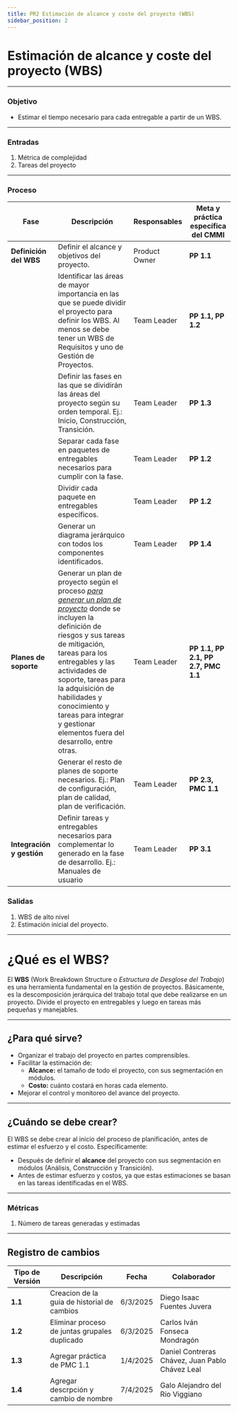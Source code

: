 ```yaml
---
title: PR2 Estimación de alcance y coste del proyecto (WBS)
sidebar_position: 2
---
```


# Estimación de alcance y coste del proyecto (WBS)

---



### Objetivo

- Estimar el tiempo necesario para cada entregable a partir de un WBS.

---

### Entradas

1. Métrica de complejidad
2. Tareas del proyecto

---

### Proceso

| Fase                      | Descripción                                                                                                                                                                                                                                                                                                                                                                                                                                     | Responsables  | Meta y práctica específica del CMMI |
| ------------------------- | ----------------------------------------------------------------------------------------------------------------------------------------------------------------------------------------------------------------------------------------------------------------------------------------------------------------------------------------------------------------------------------------------------------------------------------------------- | ------------- | ----------------------------------- |
| **Definición del WBS**    | Definir el alcance y objetivos del proyecto.                                                                                                                                                                                                                                                                                                                                                                                                    | Product Owner | **PP 1.1**                          |
|                           | Identificar las áreas de mayor importancia en las que se puede dividir el proyecto para definir los WBS. Al menos se debe tener un WBS de Requisitos y uno de Gestión de Proyectos.                                                                                                                                                                                                                                                             | Team Leader   | **PP 1.1, PP 1.2**                  |
|                           | Definir las fases en las que se dividirán las áreas del proyecto según su orden temporal. Ej.: Inicio, Construcción, Transición.                                                                                                                                                                                                                                                                                                                | Team Leader   | **PP 1.3**                          |
|                           | Separar cada fase en paquetes de entregables necesarios para cumplir con la fase.                                                                                                                                                                                                                                                                                                                                                               | Team Leader   | **PP 1.2**                          |
|                           | Dividir cada paquete en entregables específicos.                                                                                                                                                                                                                                                                                                                                                                                                | Team Leader   | **PP 1.2**                          |
|                           | Generar un diagrama jerárquico con todos los componentes identificados.                                                                                                                                                                                                                                                                                                                                                                         | Team Leader   | **PP 1.4**                          |
| **Planes de soporte**     | Generar un plan de proyecto según el proceso [*para generar un plan de proyecto*](https://codeandco-wiki.netlify.app/docs/procesos/proceso-plan-proyecto/) donde se incluyen la definición de riesgos y sus tareas de mitigación, tareas para los entregables y las actividades de soporte, tareas para la adquisición de habilidades y conocimiento y tareas para integrar y gestionar elementos fuera del desarrollo, entre otras. | Team Leader   | **PP 1.1, PP 2.1, PP 2.7, PMC 1.1**          |
|                           | Generar el resto de planes de soporte necesarios. Ej.: Plan de configuración, plan de calidad, plan de verificación.                                                                                                                                                                                                                                                                                                                            | Team Leader   | **PP 2.3, PMC  1.1**                          |
| **Integración y gestión** | Definir tareas y entregables necesarios para complementar lo generado en la fase de desarrollo. Ej.: Manuales de usuario                                                                                                                                                                                                                                                                                                                        | Team Leader   | **PP 3.1**                          |

### Salidas

1. WBS de alto nivel
2. Estimación inicial del proyecto.

---

# ¿Qué es el WBS?

El **WBS** (Work Breakdown Structure o *Estructura de Desglose del Trabajo*) es una herramienta fundamental en la gestión de proyectos. Básicamente, es la descomposición jerárquica del trabajo total que debe realizarse en un proyecto. Divide el proyecto en entregables y luego en tareas más pequeñas y manejables.

---

## ¿Para qué sirve?

- Organizar el trabajo del proyecto en partes comprensibles.  
- Facilitar la estimación de:
  - **Alcance:** el tamaño de todo el proyecto, con sus segmentación en módulos.
  - **Costo:** cuánto costará en horas cada elemento.
- Mejorar el control y monitoreo del avance del proyecto.

---

## ¿Cuándo se debe crear?

El WBS se debe crear al inicio del proceso de planificación, antes de estimar el esfuerzo y el costo. Específicamente:

- Después de definir el **alcance** del proyecto con sus segmentación en módulos (Análisis, Construcción y Transición).
- Antes de estimar esfuerzo y costos, ya que estas estimaciones se basan en las tareas identificadas en el WBS.

---

### Métricas

1. Número de tareas generadas y estimadas

----

## Registro de cambios

| **Tipo de Versión** | **Descripción**                               | **Fecha** | **Colaborador**                                          |
| ------------------- | --------------------------------------------- | --------- | -------------------------------------------------------- |
| **1.1**             | Creacion de la guia de historial de cambios   | 6/3/2025  | Diego Isaac Fuentes Juvera                               |
| **1.2**             | Eliminar proceso de juntas grupales duplicado | 6/3/2025  | Carlos Iván Fonseca Mondragón|
| **1.3**             | Agregar práctica de PMC 1.1                   | 1/4/2025  | Daniel Contreras Chávez, Juan Pablo Chávez Leal          |
| **1.4**             | Agregar descrpción y cambio de nombre         | 7/4/2025  | Galo Alejandro del Rio Viggiano                          |